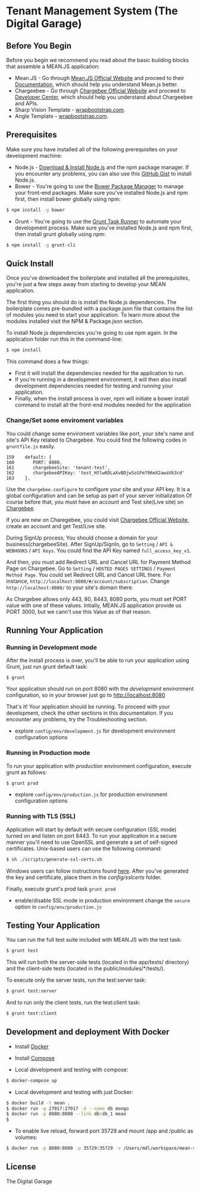 # Tenant Management System (The Digital Garage)

## Before You Begin
Before you begin we recommend you read about the basic building blocks that assemble a MEAN.JS application:
* Mean.JS - Go through [Mean.JS Official Website](http://meanjs.org/) and proceed to their [Documentation](http://meanjs.org/docs.html), which should help you understand Mean.js better.
* Chargeebee - Go through [Chargebee Official Website](https://www.chargebee.com/) and proceed to [Developer Center](https://www.chargebee.com/developers/), which should help you understand about Chargeebee and APIs.
* Sharp Vision Template - [wrapbootstrap.com](https://wrapbootstrap.com/theme/sharp-vision-angularjs-business-theme-WB0T6N6X9).
* Angle Template - [wrapbootstrap.com](https://wrapbootstrap.com/theme/angle-bootstrap-admin-template-WB04HF123).

## Prerequisites
Make sure you have installed all of the following prerequisites on your development machine:
* Node.js - [Download & Install Node.js](http://www.nodejs.org/download/) and the npm package manager. If you encounter any problems, you can also use this [GitHub Gist](https://gist.github.com/isaacs/579814) to install Node.js.
* Bower - You're going to use the [Bower Package Manager](http://bower.io/) to manage your front-end packages. Make sure you've installed Node.js and npm first, then install bower globally using npm:

```bash
$ npm install -g bower
```

* Grunt - You're going to use the [Grunt Task Runner](http://gruntjs.com/) to automate your development process. Make sure you've installed Node.js and npm first, then install grunt globally using npm:

```bash
$ npm install -g grunt-cli
```

## Quick Install
Once you've downloaded the boilerplate and installed all the prerequisites, you're just a few steps away from starting to develop your MEAN application.

The first thing you should do is install the Node.js dependencies. The boilerplate comes pre-bundled with a package.json file that contains the list of modules you need to start your application. To learn more about the modules installed visit the NPM & Package.json section.

To install Node.js dependencies you're going to use npm again. In the application folder run this in the command-line:

```bash
$ npm install
```

This command does a few things:
* First it will install the dependencies needed for the application to run.
* If you're running in a development environment, it will then also install development dependencies needed for testing and running your application.
* Finally, when the install process is over, npm will initiate a bower install command to install all the front-end modules needed for the application

### Change/Set some enviroment variables
You could change some enviroment variables like port, your site's name and site's API Key related to Chargebee.
You could find the following codes in `gruntfile.js` easily.

```
159    default: {
160    	  PORT: 8080,
161    	  chargebeeSite: 'tenant-test',
162    	  chargebeeAPIKey: 'test_Htlw6DLaXvBDjwSsGFm706mX2awaV63cd'
163    },
```
Use the `chargebee.configure` to configure your site and your API key. It is a global configuration and can be setup as part of your server initialization
Of course before that, you must have an account and Test site(Live site) on [Chargebee](https://www.chargebee.com/).

If you are new on Charegebee, you could visit [Chargebee Official Website](https://www.chargebee.com/), create an account and get Test/Live site.

During SignUp process, You should choose a domain for your business(chargebeeSite).
After SignUp/SignIn, go to `Setting` / `API & WEBHOOKS` / `API Keys`. You could find the API Key named `full_access_key_v1`.

And then, you must add Redirect URL and Cancel URL for Payment Method Page on Chargebee.
Go to `Setting` / `HOSTED PAGES SETTINGS` / `Payment Method Page`.
You could set Redirect URL and Cancel URL there. For instance, `http://localhost:8080/#/account/subscription`.
Change `http://localhost:8080/` to your site's domain there.

As Chargebee allows only 443, 80, 8443, 8080 ports, you must set PORT value with one of these values.
Intially, MEAN.JS application provide us PORT 3000, but we cann't use this Value as of that reason.

## Running Your Application

### Running in Development mode
After the install process is over, you'll be able to run your application using Grunt, just run grunt default task:

```
$ grunt
```

Your application should run on port 8080 with the *development* environment configuration, so in your browser just go to [http://localhost:8080](http://localhost:8080)

That's it! Your application should be running. To proceed with your development, check the other sections in this documentation.
If you encounter any problems, try the Troubleshooting section.

* explore `config/env/development.js` for development environment configuration options

### Running in Production mode
To run your application with *production* environment configuration, execute grunt as follows:

```bash
$ grunt prod
```

* explore `config/env/production.js` for production environment configuration options

### Running with TLS (SSL)
Application will start by default with secure configuration (SSL mode) turned on and listen on port 8443.
To run your application in a secure manner you'll need to use OpenSSL and generate a set of self-signed certificates. Unix-based users can use the following command:

```bash
$ sh ./scripts/generate-ssl-certs.sh
```

Windows users can follow instructions found [here](http://www.websense.com/support/article/kbarticle/How-to-use-OpenSSL-and-Microsoft-Certification-Authority).
After you've generated the key and certificate, place them in the *config/sslcerts* folder.

Finally, execute grunt's prod task `grunt prod`
* enable/disable SSL mode in production environment change the `secure` option in `config/env/production.js`


## Testing Your Application
You can run the full test suite included with MEAN.JS with the test task:

```bash
$ grunt test
```

This will run both the server-side tests (located in the app/tests/ directory) and the client-side tests (located in the public/modules/*/tests/).

To execute only the server tests, run the test:server task:

```bash
$ grunt test:server
```

And to run only the client tests, run the test:client task:

```bash
$ grunt test:client
```

## Development and deployment With Docker

* Install [Docker](https://docs.docker.com/installation/#installation)
* Install [Compose](https://docs.docker.com/compose/install/)

* Local development and testing with compose:
```bash
$ docker-compose up
```

* Local development and testing with just Docker:
```bash
$ docker build -t mean .
$ docker run -p 27017:27017 -d --name db mongo
$ docker run -p 8080:8080 --link db:db_1 mean
$
```

* To enable live reload, forward port 35729 and mount /app and /public as volumes:
```bash
$ docker run -p 8080:8080 -p 35729:35729 -v /Users/mdl/workspace/mean-stack/mean/public:/home/mean/public -v /Users/mdl/workspace/mean-stack/mean/app:/home/mean/app --link db:db_1 mean
```

## License
The Digital Garage